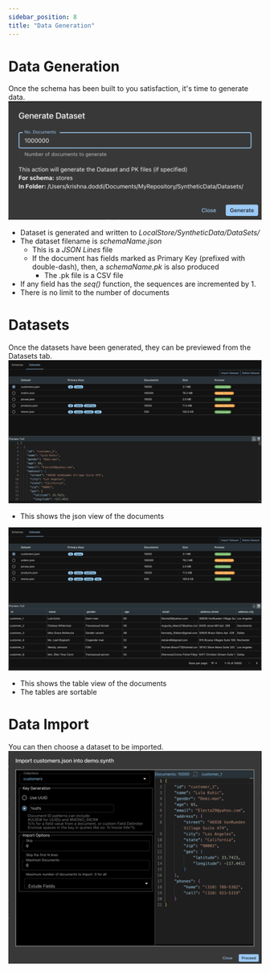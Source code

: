 ```yaml
---
sidebar_position: 8
title: "Data Generation"
---
```


# Data Generation

Once the schema has been built to you satisfaction, it's time to generate data.
<img src="/img/synthetic/synth-generate-dataset.png" width="600"
alt="generate-dataset" />

- Dataset is generated and written to _LocalStore/SyntheticData/DataSets/_
- The dataset filename is _schemaName.json_
  - This is a _JSON Lines_ file
  - If the document has fields marked as Primary Key (prefixed with double-dash), then, a _schemaName.pk_ is also produced
    - The .pk file is a CSV file
- If any field has the _seq()_ function, the sequences are incremented by 1.
- There is no limit to the number of documents

# Datasets

Once the datasets have been generated, they can be previewed from the Datasets tab.
![synth-datasets-1](/img/synthetic/synth-datasets-1.png)

- This shows the json view of the documents

![synth-datasets-2](/img/synthetic/synth-datasets-2.png)

- This shows the table view of the documents
- The tables are sortable

# Data Import

You can then choose a dataset to be imported.
<img src="/img/synthetic/synth-datasets-import.png" width="800"
alt="synth-datasets-import" />
